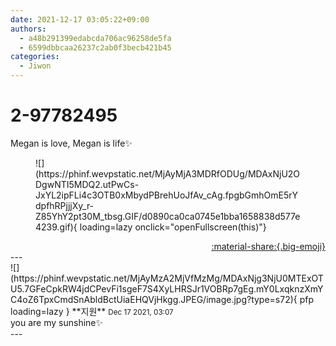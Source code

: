 ```yaml
---
date: 2021-12-17 03:05:22+09:00
authors:
  - a48b291399edabcda706ac96258de5fa
  - 6599dbbcaa26237c2ab0f3becb421b45
categories:
  - Jiwon
---
```


# 2-97782495

<div class="post-container" markdown="1">
<div class="content-container md-sidebar__scrollwrap" markdown="1">

Megan is love, Megan is life✨
<figure markdown="1">
![](https://phinf.wevpstatic.net/MjAyMjA3MDRfODUg/MDAxNjU2ODgwNTI5MDQ2.utPwCs-JxYL2ipFLi4c3OTB0xMbydPBrehUoJfAv_cAg.fpgbGmhOmE5rYdpfhRPjjjXy_r-Z85YhY2pt30M_tbsg.GIF/d0890ca0ca0745e1bba1658838d577e4239.gif){ loading=lazy onclick="openFullscreen(this)"}
</figure>


</div>
</div>

<div style="text-align: right;" markdown="1">
<a href="https://weverse.io/fromis9/fanpost/2-97782495" style="text-align: right;">:material-share:{.big-emoji}</a>
</div>
---

<div class="comments-container md-sidebar__scrollwrap" markdown="1">
<div class="comment" markdown="1">
<div class='id-container' markdown="1">
![](https://phinf.wevpstatic.net/MjAyMzA2MjVfMzMg/MDAxNjg3NjU0MTExOTU5.7GFeCpkRW4jdCPevFi1sgeF7S4XyLHRSJr1VOBRp7gEg.mY0LxqknzXmYC4oZ6TpxCmdSnAbldBctUiaEHQVjHkgg.JPEG/image.jpg?type=s72){ pfp loading=lazy }
**<span class="artist">지원</span>** <small>Dec 17 2021, 03:07</small><br>
</div>
<div class='comment-body' markdown="1">
you are my sunshine✨
</div>
</div>
</div>
---
